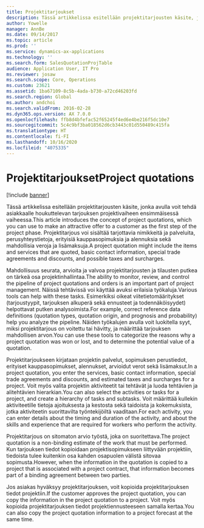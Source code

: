 ```yaml
---
title: Projektitarjoukset
description: Tässä artikkelissa esitellään projektitarjousten käsite, jonka avulla voit tehdä asiakkaalle houkuttelevan tarjouksen projektivaiheen ensimmäisessä vaiheessa. Projektitarjous voi sisältää tarjottavia nimikkeitä ja palveluita, perusyhteystietoja, erityisiä kauppasopimuksia ja alennuksia sekä mahdollisia veroja ja lisämaksuja.
author: Yowelle
manager: AnnBe
ms.date: 09/14/2017
ms.topic: article
ms.prod: ''
ms.service: dynamics-ax-applications
ms.technology: ''
ms.search.form: SalesQuotationProjTable
audience: Application User, IT Pro
ms.reviewer: josaw
ms.search.scope: Core, Operations
ms.custom: 23621
ms.assetid: 1ba67109-8c5b-4ada-b730-a72cd46203fd
ms.search.region: Global
ms.author: andchoi
ms.search.validFrom: 2016-02-28
ms.dyn365.ops.version: AX 7.0.0
ms.openlocfilehash: ffb8d4bfefac52f65245f4ed6e4be216f5dc10e7
ms.sourcegitcommit: 5c4c9bf3ba018562d6cb3443c01d550489c415fa
ms.translationtype: HT
ms.contentlocale: fi-FI
ms.lasthandoff: 10/16/2020
ms.locfileid: "4075335"
---
```

# <a name="project-quotations"></a><span data-ttu-id="31ad8-104">Projektitarjoukset</span><span class="sxs-lookup"><span data-stu-id="31ad8-104">Project quotations</span></span>

[!include [banner](../includes/banner.md)]

<span data-ttu-id="31ad8-105">Tässä artikkelissa esitellään projektitarjousten käsite, jonka avulla voit tehdä asiakkaalle houkuttelevan tarjouksen projektivaiheen ensimmäisessä vaiheessa.</span><span class="sxs-lookup"><span data-stu-id="31ad8-105">This article introduces the concept of project quotations, which you can use to make an attractive offer to a customer as the first step of the project phase.</span></span> <span data-ttu-id="31ad8-106">Projektitarjous voi sisältää tarjottavia nimikkeitä ja palveluita, perusyhteystietoja, erityisiä kauppasopimuksia ja alennuksia sekä mahdollisia veroja ja lisämaksuja.</span><span class="sxs-lookup"><span data-stu-id="31ad8-106">A project quotation might include the items and services that are quoted, basic contact information, special trade agreements and discounts, and possible taxes and surcharges.</span></span> 

<span data-ttu-id="31ad8-107">Mahdollisuus seurata, arvioita ja valvoa projektitarjousten ja tilausten putkea on tärkeä osa projektinhallintaa.</span><span class="sxs-lookup"><span data-stu-id="31ad8-107">The ability to monitor, review, and control the pipeline of project quotations and orders is an important part of project management.</span></span> <span data-ttu-id="31ad8-108">Näissä tehtävissä voi käyttää avuksi erilaisia työkaluja.</span><span class="sxs-lookup"><span data-stu-id="31ad8-108">Various tools can help with these tasks.</span></span> <span data-ttu-id="31ad8-109">Esimerkiksi oikeat viitetietomääritykset (tarjoustyypit, tarjouksen alkuperä sekä ennusteet ja todennäköisyydet) helpottavat putken analysoimista.</span><span class="sxs-lookup"><span data-stu-id="31ad8-109">For example, correct reference data definitions (quotation types, quotation origin, and prognosis and probability) help you analyze the pipeline.</span></span> <span data-ttu-id="31ad8-110">Näiden työkalujen avulla voit luokitella syyt, miksi projektitarjous on voitettu tai hävitty, ja määrittää tarjouksen mahdollisen arvon.</span><span class="sxs-lookup"><span data-stu-id="31ad8-110">You can use these tools to categorize the reasons why a project quotation was won or lost, and to determine the potential value of a quotation.</span></span> 

<span data-ttu-id="31ad8-111">Projektitarjoukseen kirjataan projektin palvelut, sopimuksen perustiedot, erityiset kauppasopimukset, alennukset, arvioidut verot sekä lisämaksut.</span><span class="sxs-lookup"><span data-stu-id="31ad8-111">In a project quotation, you enter the services, basic contact information, special trade agreements and discounts, and estimated taxes and surcharges for a project.</span></span> <span data-ttu-id="31ad8-112">Voit myös valita projektin aktiviteetit tai tehtävät ja luoda tehtävien ja alitehtävien hierarkian.</span><span class="sxs-lookup"><span data-stu-id="31ad8-112">You can also select the activities or tasks for a project, and create a hierarchy of tasks and subtasks.</span></span> <span data-ttu-id="31ad8-113">Voit määrittää kullekin aktiviteetille tietoja ajoituksesta ja kestosta sekä taidoista ja kokemuksista, jotka aktiviteetin suorittavilta työntekijöiltä vaaditaan.</span><span class="sxs-lookup"><span data-stu-id="31ad8-113">For each activity, you can enter details about the timing and duration of the activity, and about the skills and experience that are required for workers who perform the activity.</span></span> 

<span data-ttu-id="31ad8-114">Projektitarjous on sitomaton arvio työstä, joka on suoritettava.</span><span class="sxs-lookup"><span data-stu-id="31ad8-114">The project quotation is a non-binding estimate of the work that must be performed.</span></span> <span data-ttu-id="31ad8-115">Kun tarjouksen tiedot kopioidaan projektisopimukseen liittyvään projektiin, tiedoista tulee kuitenkin osa kahden osapuolen välistä sitovaa sopimusta.</span><span class="sxs-lookup"><span data-stu-id="31ad8-115">However, when the information in the quotation is copied to a project that is associated with a project contract, that information becomes part of a binding agreement between two parties.</span></span> 

<span data-ttu-id="31ad8-116">Jos asiakas hyväksyy projektitarjouksen, voit kopioida projektitarjouksen tiedot projektiin.</span><span class="sxs-lookup"><span data-stu-id="31ad8-116">If the customer approves the project quotation, you can copy the information in the project quotation to a project.</span></span> <span data-ttu-id="31ad8-117">Voit myös kopioida projektitarjouksen tiedot projektiennusteeseen samalla kertaa.</span><span class="sxs-lookup"><span data-stu-id="31ad8-117">You can also copy the project quotation information to a project forecast at the same time.</span></span>



